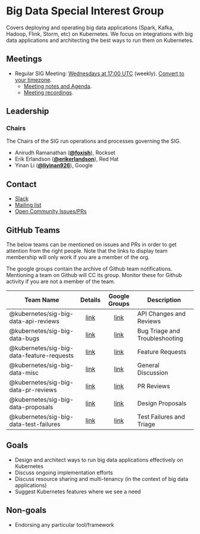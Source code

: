 <!---
This is an autogenerated file!

Please do not edit this file directly, but instead make changes to the
sigs.yaml file in the project root.

To understand how this file is generated, see https://git.k8s.io/community/generator/README.md
-->
# Big Data Special Interest Group

Covers deploying and operating big data applications (Spark, Kafka, Hadoop, Flink, Storm, etc) on Kubernetes. We focus on integrations with big data applications and architecting the best ways to run them on Kubernetes.

## Meetings
* Regular SIG Meeting: [Wednesdays at 17:00 UTC](https://zoom.us/my/sig.big.data) (weekly). [Convert to your timezone](http://www.thetimezoneconverter.com/?t=17:00&tz=UTC).
  * [Meeting notes and Agenda](https://docs.google.com/document/d/1pnF38NF6N5eM8DlK088XUW85Vms4V2uTsGZvSp8MNIA/edit).
  * [Meeting recordings](https://docs.google.com/document/d/1pnF38NF6N5eM8DlK088XUW85Vms4V2uTsGZvSp8MNIA/edit).

## Leadership

### Chairs
The Chairs of the SIG run operations and processes governing the SIG.

* Anirudh Ramanathan (**[@foxish](https://github.com/foxish)**), Rockset
* Erik Erlandson (**[@erikerlandson](https://github.com/erikerlandson)**), Red Hat
* Yinan Li (**[@liyinan926](https://github.com/liyinan926)**), Google

## Contact
* [Slack](https://kubernetes.slack.com/messages/sig-big-data)
* [Mailing list](https://groups.google.com/forum/#!forum/kubernetes-sig-big-data)
* [Open Community Issues/PRs](https://github.com/kubernetes/community/labels/sig%2Fbig-data)

## GitHub Teams

The below teams can be mentioned on issues and PRs in order to get attention from the right people.
Note that the links to display team membership will only work if you are a member of the org.

The google groups contain the archive of Github team notifications.
Mentioning a team on Github will CC its group.
Monitor these for Github activity if you are not a member of the team.

| Team Name | Details | Google Groups | Description |
| --------- |:-------:|:-------------:|  ----------- |
| @kubernetes/sig-big-data-api-reviews | [link](https://github.com/orgs/kubernetes/teams/sig-big-data-api-reviews) | [link](https://groups.google.com/forum/#!forum/kubernetes-sig-big-data-api-reviews) | API Changes and Reviews |
| @kubernetes/sig-big-data-bugs | [link](https://github.com/orgs/kubernetes/teams/sig-big-data-bugs) | [link](https://groups.google.com/forum/#!forum/kubernetes-sig-big-data-bugs) | Bug Triage and Troubleshooting |
| @kubernetes/sig-big-data-feature-requests | [link](https://github.com/orgs/kubernetes/teams/sig-big-data-feature-requests) | [link](https://groups.google.com/forum/#!forum/kubernetes-sig-big-data-feature-requests) | Feature Requests |
| @kubernetes/sig-big-data-misc | [link](https://github.com/orgs/kubernetes/teams/sig-big-data-misc) | [link](https://groups.google.com/forum/#!forum/kubernetes-sig-big-data-misc) | General Discussion |
| @kubernetes/sig-big-data-pr-reviews | [link](https://github.com/orgs/kubernetes/teams/sig-big-data-pr-reviews) | [link](https://groups.google.com/forum/#!forum/kubernetes-sig-big-data-pr-reviews) | PR Reviews |
| @kubernetes/sig-big-data-proposals | [link](https://github.com/orgs/kubernetes/teams/sig-big-data-proposals) | [link](https://groups.google.com/forum/#!forum/kubernetes-sig-big-data-proposals) | Design Proposals |
| @kubernetes/sig-big-data-test-failures | [link](https://github.com/orgs/kubernetes/teams/sig-big-data-test-failures) | [link](https://groups.google.com/forum/#!forum/kubernetes-sig-big-data-test-failures) | Test Failures and Triage |

<!-- BEGIN CUSTOM CONTENT -->
## Goals
* Design and architect ways to run big data applications effectively on Kubernetes
* Discuss ongoing implementation efforts
* Discuss resource sharing and multi-tenancy (in the context of big data applications)
* Suggest Kubernetes features where we see a need

## Non-goals
* Endorsing any particular tool/framework
<!-- END CUSTOM CONTENT -->
